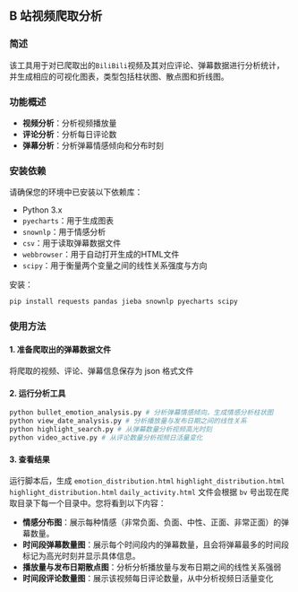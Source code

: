 
## B 站视频爬取分析

### 简述

该工具用于对已爬取出的`BiliBili`视频及其对应评论、弹幕数据进行分析统计，并生成相应的可视化图表，类型包括柱状图、散点图和折线图。

### 功能概述

- **视频分析**：分析视频播放量
- **评论分析**：分析每日评论数
- **弹幕分析**：分析弹幕情感倾向和分布时刻

### 安装依赖

请确保您的环境中已安装以下依赖库：

- Python 3.x
- `pyecharts`：用于生成图表
- `snownlp`：用于情感分析
- `csv`：用于读取弹幕数据文件
- `webbrowser`：用于自动打开生成的HTML文件
- `scipy`：用于衡量两个变量之间的线性关系强度与方向

安装：
```bash
pip install requests pandas jieba snownlp pyecharts scipy
```

### 使用方法

#### 1. 准备爬取出的弹幕数据文件

将爬取的视频、评论、弹幕信息保存为 json 格式文件


#### 2. 运行分析工具

```bash
python bullet_emotion_analysis.py # 分析弹幕情感倾向，生成情感分析柱状图
python view_date_analysis.py # 分析播放量与发布日期之间的线性关系
python highlight_search.py # 从弹幕数量分析视频高光时刻
python video_active.py # 从评论数量分析视频日活量变化
```

#### 3. 查看结果

运行脚本后，生成 `emotion_distribution.html` `highlight_distribution.html` `highlight_distribution.html` `daily_activity.html` 文件会根据 `bv` 号出现在爬取目录下每一个目录中。您将看到以下内容：

- **情感分布图**：展示每种情感（非常负面、负面、中性、正面、非常正面）的弹幕数量。
- **时间段弹幕数量图**：展示每个时间段内的弹幕数量，且会将弹幕最多的时间段标记为高光时刻并显示具体信息。
- **播放量与发布日期散点图**：分析分析播放量与发布日期之间的线性关系强弱
- **时间段评论数量图**：展示该视频每日评论数量，从中分析视频日活量变化

